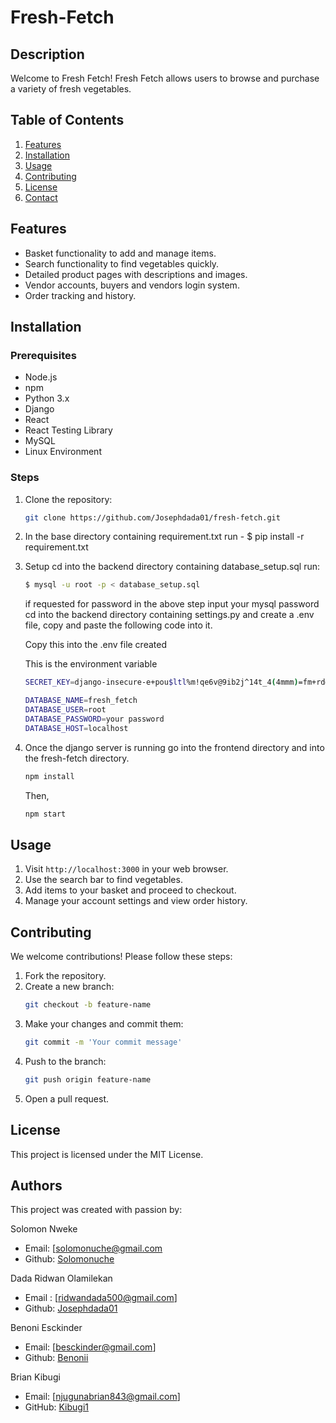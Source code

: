 # Fresh-Fetch

## Description
Welcome to Fresh Fetch! Fresh Fetch allows users to browse and purchase a variety of fresh vegetables.

## Table of Contents
1. [Features](#features)
2. [Installation](#installation)
3. [Usage](#usage)
4. [Contributing](#contributing)
5. [License](#license)
6. [Contact](#contact)

## Features
- Basket functionality to add and manage items.
- Search functionality to find vegetables quickly.
- Detailed product pages with descriptions and images.
- Vendor accounts, buyers and vendors login system.
- Order tracking and history.

## Installation
### Prerequisites
- Node.js
- npm
- Python 3.x
- Django
- React
- React Testing Library
- MySQL
- Linux Environment

### Steps
1. Clone the repository:
    ```bash
    git clone https://github.com/Josephdada01/fresh-fetch.git
    ```

2. In the base directory containing requirement.txt run - $ pip install -r requirement.txt

3. Setup
   cd into the backend directory containing database_setup.sql run:
   ```bash 
   $ mysql -u root -p < database_setup.sql
   ```

   if requested for password in the above step input your mysql password
   cd into the backend directory containing settings.py and create a .env file, copy and paste the following code into it.
   
   Copy this into the .env file created

   This is the environment variable

   ```bash
   SECRET_KEY=django-insecure-e+pou$ltl%m!qe6v@9ib2j^14t_4(4mmm)=fm+rd@sgo#xao

   DATABASE_NAME=fresh_fetch
   DATABASE_USER=root
   DATABASE_PASSWORD=your password
   DATABASE_HOST=localhost
   ```
4. Once the django server is running go into the frontend directory and into the fresh-fetch directory.
   
   ```bash
   npm install
   ```
   Then,
   ```bash
   npm start
   ``` 

## Usage
1. Visit `http://localhost:3000` in your web browser.
2. Use the search bar to find vegetables.
3. Add items to your basket and proceed to checkout.
4. Manage your account settings and view order history.

## Contributing
We welcome contributions! Please follow these steps:
1. Fork the repository.
2. Create a new branch:
    ```bash
    git checkout -b feature-name
    ```
3. Make your changes and commit them:
    ```bash
    git commit -m 'Your commit message'
    ```
4. Push to the branch:
    ```bash
    git push origin feature-name
    ```
5. Open a pull request.

## License
This project is licensed under the MIT License.

## Authors
This project was created with passion by:

Solomon Nweke
- Email: [solomonuche@gmail.com
- Github: [Solomonuche](https://github.com/Solomonuche)


Dada Ridwan Olamilekan
- Email : [ridwandada500@gmail.com]
- Github: [Josephdada01](https://github.com/Josephdada01)

Benoni Esckinder
- Email: [besckinder@gmail.com]
- Github: [Benonii](https://github.com/Benonii)

Brian Kibugi
- Email: [njugunabrian843@gmail.com]
- GitHub: [Kibugi1](https://github.com/Kibugi1)


